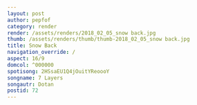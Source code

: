 ```yaml
---
layout: post
author: pepfof
category: render
render: /assets/renders/2018_02_05_snow back.jpg
thumb: /assets/renders/thumb/thumb-2018_02_05_snow back.jpg
title: Snow Back
navigation_override: /
aspect: 16/9
domcol: ^000000
spotisong: 2HSsaEU1Q4jOuitYReoooY
songname: 7 Layers
songautr: Dotan
postid: 72
---
```


<!--USER BEGIN 1-->

<!--USER END 1-->

<!--more-->
<!--USER BEGIN 2-->

<!--USER END 2-->

